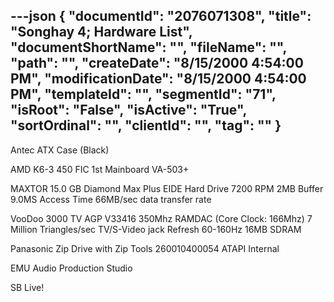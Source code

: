 ---json
{
  "documentId": "2076071308",
  "title": "Songhay 4; Hardware List",
  "documentShortName": "",
  "fileName": "",
  "path": "",
  "createDate": "8/15/2000 4:54:00 PM",
  "modificationDate": "8/15/2000 4:54:00 PM",
  "templateId": "",
  "segmentId": "71",
  "isRoot": "False",
  "isActive": "True",
  "sortOrdinal": "",
  "clientId": "",
  "tag": ""
}
---

Antec ATX Case (Black)

AMD K6-3 450 
FIC 1st Mainboard VA-503+

MAXTOR 15.0 GB Diamond Max Plus EIDE Hard Drive
    7200 RPM
    2MB Buffer
    9.0MS Access Time
    66MB/sec data transfer rate

VooDoo 3000 TV AGP
    V33416
    350Mhz RAMDAC (Core Clock: 166Mhz)
    7 Million Triangles/sec
    TV/S-Video jack
    Refresh 60-160Hz
    16MB SDRAM

Panasonic Zip Drive with Zip Tools
    260010400054
    ATAPI
    Internal

EMU Audio Production Studio

SB Live!
